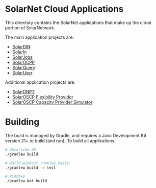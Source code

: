 # SolarNet Cloud Applications

This directory contains the SolarNet applications that make up the cloud portion of SolarNetwork.

The main application projects are:

 * [SolarDIN](./solardin/)
 * [SolarIn](./solarin/)
 * [SolarJobs](./solarjobs/)
 * [SolarOCPP](./solarocpp/)
 * [SolarQuery](./solarquery/)
 * [SolarUser](./solaruser/)

Additional application projects are:

 * [SolarDNP3](./solardnp3/)
 * [SolarOSCP Flexibility Provider](./oscp-fp/)
 * [SolarOSCP Capacity Provider Simulator](./oscp-sim-cp/)

# Building

The build is managed by Gradle, and requires a Java Development Kit version 21+ to build (and run).
To build all applications:

```sh
# Unix-like OS
./gradlew build

# Build without running tests:
./gradlew build -x test

# Windows
./gradlew.bat build
```
